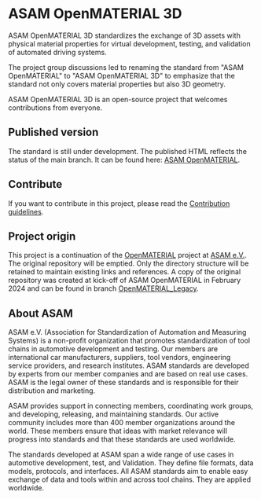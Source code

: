 # ASAM OpenMATERIAL 3D
ASAM OpenMATERIAL 3D standardizes the exchange of 3D assets with physical material properties for virtual development, testing, and validation of automated driving systems.

The project group discussions led to renaming the standard from "ASAM OpenMATERIAL" to "ASAM OpenMATERIAL 3D" to emphasize that the standard not only covers material properties but also 3D geometry.

ASAM OpenMATERIAL 3D is an open-source project that welcomes contributions from everyone.

## Published version
The standard is still under development. The published HTML reflects the status of the main branch. It can be found here: [ASAM OpenMATERIAL](https://asam-ev.github.io/OpenMATERIAL-3D/asamopenmaterial/latest/specification/index.html).

## Contribute
If you want to contribute in this project, please read the [Contribution guidelines](https://github.com/asam-ev/.github/blob/main/profile/CONTRIBUTING.md).

## Project origin
This project is a continuation of the [OpenMATERIAL](https://github.com/LudwigFriedmann/OpenMATERIAL/) project at [ASAM e.V.](https://www.asam.net/).
The original repository will be emptied. Only the directory structure will be retained to maintain existing links and references.
A copy of the original repository was created at kick-off of ASAM OpenMATERIAL in February 2024 and can be found in branch [OpenMATERIAL_Legacy](https://github.com/asam-ev/OpenMATERIAL-3D/tree/OpenMATERIAL_Legacy).

## About ASAM
ASAM e.V. (Association for Standardization of Automation and Measuring Systems) is a non-profit organization that promotes standardization of tool chains in automotive development and testing. 
Our members are international car manufacturers, suppliers, tool vendors, engineering service providers, and research institutes. 
ASAM standards are developed by experts from our member companies and are based on real use cases. ASAM is the legal owner of these standards and is responsible for their distribution and marketing.

ASAM provides support in connecting members, coordinating work groups, and developing, releasing, and maintaining standards. 
Our active community includes more than 400 member organizations around the world. 
These members ensure that ideas with market relevance will progress into standards and that these standards are used worldwide.

The standards developed at ASAM span a wide range of use cases in automotive development, test, and Validation. 
They define file formats, data models, protocols, and interfaces. 
All ASAM standards aim to enable easy exchange of data and tools within and across tool chains. 
They are applied worldwide.
